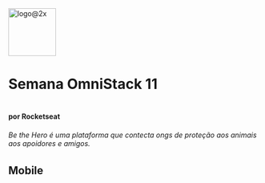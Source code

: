 
<img width="95" alt="logo@2x" src="https://user-images.githubusercontent.com/38055818/83159825-6d91bd00-a0d4-11ea-9bdf-04773943acbb.png">

# Semana OmniStack 11
# <h4>por Rocketseat</h4>
###### Be the Hero é uma plataforma que contecta ongs de proteção aos animais aos apoidores e amigos.

## Mobile
